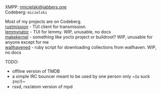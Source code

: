 XMPP: rmicielski@jabbers.one  
Codeberg: `micielski`  

Most of my projects are on Codeberg.  
[rustmission](https://github.com/intuis/rustmission) - TUI client for transmission.  
[lemmynator](https://codeberg.org/intuis/lemmynator) - TUI for lemmy. WIP, unusable, no docs  
[makekernel](https://codeberg.org/micielski/makekernel) - something like yocto project or buildroot? WIP, unusable for anyone except for me  
[wallhavened](https://codeberg.org/micielski/wallhavened) - ruby script for downloading collections from wallhaven. WIP, no docs  

TODO:  
- offline version of TMDB
- a simple IRC bouncer meant to be used by one person only ~(u suck znc!)~
- rssd, rss/atom version of mpd
